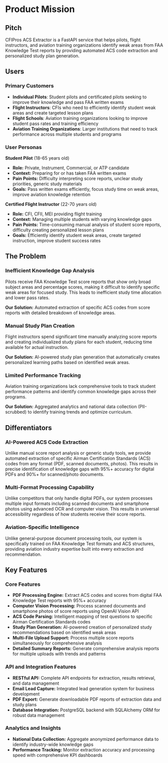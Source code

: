 # Product Mission

## Pitch

CFIPros ACS Extractor is a FastAPI service that helps pilots, flight instructors, and aviation training organizations identify weak areas from FAA Knowledge Test reports by providing automated ACS code extraction and personalized study plan generation.

## Users

### Primary Customers

- **Individual Pilots**: Student pilots and certificated pilots seeking to improve their knowledge and pass FAA written exams
- **Flight Instructors**: CFIs who need to efficiently identify student weak areas and create targeted lesson plans
- **Flight Schools**: Aviation training organizations looking to improve student pass rates and training efficiency
- **Aviation Training Organizations**: Larger institutions that need to track performance across multiple students and programs

### User Personas

**Student Pilot** (18-65 years old)
- **Role:** Private, Instrument, Commercial, or ATP candidate
- **Context:** Preparing for or has taken FAA written exams
- **Pain Points:** Difficulty interpreting score reports, unclear study priorities, generic study materials
- **Goals:** Pass written exams efficiently, focus study time on weak areas, improve aviation knowledge retention

**Certified Flight Instructor** (22-70 years old)
- **Role:** CFI, CFII, MEI providing flight training
- **Context:** Managing multiple students with varying knowledge gaps
- **Pain Points:** Time-consuming manual analysis of student score reports, difficulty creating personalized lesson plans
- **Goals:** Efficiently identify student weak areas, create targeted instruction, improve student success rates

## The Problem

### Inefficient Knowledge Gap Analysis

Pilots receive FAA Knowledge Test score reports that show only broad subject areas and percentage scores, making it difficult to identify specific weak areas for focused study. This leads to inefficient study time allocation and lower pass rates.

**Our Solution:** Automated extraction of specific ACS codes from score reports with detailed breakdown of knowledge areas.

### Manual Study Plan Creation

Flight instructors spend significant time manually analyzing score reports and creating individualized study plans for each student, reducing time available for actual instruction.

**Our Solution:** AI-powered study plan generation that automatically creates personalized learning paths based on identified weak areas.

### Limited Performance Tracking

Aviation training organizations lack comprehensive tools to track student performance patterns and identify common knowledge gaps across their programs.

**Our Solution:** Aggregated analytics and national data collection (PII-scrubbed) to identify training trends and optimize curriculum.

## Differentiators

### AI-Powered ACS Code Extraction

Unlike manual score report analysis or generic study tools, we provide automated extraction of specific Airman Certification Standards (ACS) codes from any format (PDF, scanned documents, photos). This results in precise identification of knowledge gaps with 95%+ accuracy for digital PDFs and 90%+ for scanned/photo documents.

### Multi-Format Processing Capability

Unlike competitors that only handle digital PDFs, our system processes multiple input formats including scanned documents and smartphone photos using advanced OCR and computer vision. This results in universal accessibility regardless of how students receive their score reports.

### Aviation-Specific Intelligence

Unlike general-purpose document processing tools, our system is specifically trained on FAA Knowledge Test formats and ACS structures, providing aviation industry expertise built into every extraction and recommendation.

## Key Features

### Core Features

- **PDF Processing Engine:** Extract ACS codes and scores from digital FAA Knowledge Test reports with 95%+ accuracy
- **Computer Vision Processing:** Process scanned documents and smartphone photos of score reports using OpenAI Vision API
- **ACS Code Parsing:** Intelligent mapping of test questions to specific Airman Certification Standards codes
- **Study Plan Generation:** AI-powered creation of personalized study recommendations based on identified weak areas
- **Multi-File Upload Support:** Process multiple score reports simultaneously for comprehensive analysis
- **Detailed Summary Reports:** Generate comprehensive analysis reports for multiple uploads with trends and patterns

### API and Integration Features

- **RESTful API:** Complete API endpoints for extraction, results retrieval, and data management
- **Email Lead Capture:** Integrated lead generation system for business development
- **PDF Export:** Generate downloadable PDF reports of extraction data and study plans
- **Database Integration:** PostgreSQL backend with SQLAlchemy ORM for robust data management

### Analytics and Insights

- **National Data Collection:** Aggregate anonymized performance data to identify industry-wide knowledge gaps
- **Performance Tracking:** Monitor extraction accuracy and processing speed with comprehensive KPI dashboards